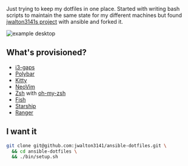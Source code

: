 Just trying to keep my dotfiles in one place. Started with writing bash scripts to maintain the same state for my different machines but found [jwalton3141s project](https://github.com/jwalton3141/ansible-dotfiles) with ansible and forked it.

![example
desktop](https://github.com/Sommerrolle/ansible-dotfiles/blob/main/pics/desktop.png?raw=true)

## What's provisioned?

* [i3-gaps](https://github.com/Airblader/i3)
* [Polybar](https://github.com/polybar/polybar)
* [Kitty](https://github.com/kovidgoyal/kitty)
* [NeoVim](https://github.com/neovim/neovim)
* [Zsh](https://wiki.archlinux.org/index.php/zsh) with 
  [oh-my-zsh](https://github.com/ohmyzsh/ohmyzshproject)
* [Fish](https://fishshell.com/)
* [Starship](https://starship.rs/)
* [Ranger](https://github.com/ranger/ranger)

## I want it

```sh
git clone git@github.com:jwalton3141/ansible-dotfiles.git \
  && cd ansible-dotfiles \
  && ./bin/setup.sh
```
